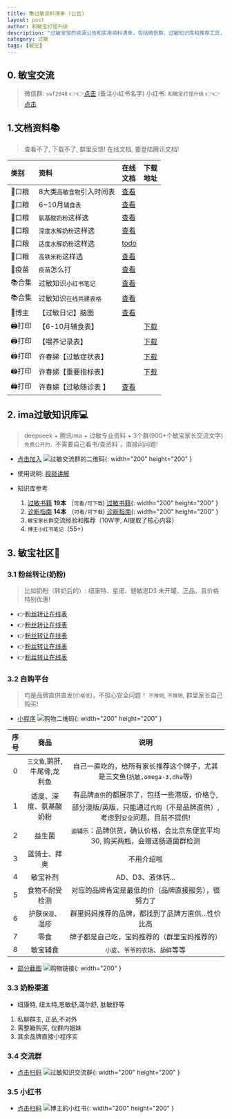 ```yaml
---
title: 📚过敏资料清单 (公告)
layout: post
author: 和敏宝打怪升级
description: "过敏宝宝的资源公告和实用资料清单，包括微信群、过敏知识库和推荐工具，适合敏宝家长参考"
category: 过敏
tags: [敏宝]
---
```


## 0. 敏宝交流
> 微信群: `swf2048` 👉👉[点击](https://blog-1252538339.cos.ap-chengdu.myqcloud.com/minbao/assets/img/minbao_group.png) (备注小红书名字)
> 小红书: `和敏宝打怪升级` 👉👉[点击](https://xhslink.com/m/43HeRkphxsf)



## 1.文档资料📚
> 查看不了, 下载不了, 群里反馈!
> 在线文档, 要登陆腾讯文档!

| 类别    | 资料            | 在线<br>文档                                                                 | 下载<br>地址                                                                                                                                                                        |
|:------|:---------------|:-------------------------------------------------------------------------|:--------------------------------------------------------------------------------------------------------------------------------------------------------------------------------|
| 🥣口粮  | 8大类`高敏食物`引入时间表 | [查看](https://docs.qq.com/sheet/DT3RFUXZ6WFZMTm5B?tab=BB08J2)             |                                                                                                                                                                                 |
| 🥣口粮  | 6~10月`辅食表`     | [查看](https://docs.qq.com/sheet/DT1NVSWt6R3NscnZ0?tab=vryd4e)             |                                                                                                                                                                                 |
| 🥣口粮  | `氨基酸奶粉`这样选     | [查看](https://docs.qq.com/sheet/DT1VJcnJ6dkpmdmVT?tab=BB08J2)             |                                                                                                                                                                                 |
| 🥣口粮  | `深度水解奶粉`这样选    | [查看](https://docs.qq.com/sheet/DT0x2Y2hJWUVVQmtF?tab=6k5f2y)             |                                                                                                                                                                                 |
| 🥣口粮  | `适度水解奶粉`这样选    | [todo]()                                                                 |                                                                                                                                                                                 |
| 🥣口粮  | `高铁米粉`这样选      | [查看](https://docs.qq.com/sheet/DT21GaWFBdWdLUFF0?tab=BB08J2)             |                                                                                                                                                                                 |
| 💉疫苗  | `疫苗`怎么打        | [查看](https://docs.qq.com/sheet/DT0xURXhoZHpMdEh2?tab=il2hpn)             |                                                                                                                                                                                 |
| 📚合集  | 过敏知识`小红书笔记`    | [查看](https://docs.qq.com/doc/p/fcc5396c963383a68e09f6298b7e40d1baddcd24) |                                                                                                                                                                                 |
| 📚合集  | 过敏知识`在线共建表格`   | [查看](https://docs.qq.com/sheet/DT2hVUU9JdG9qWGdi?tab=BB08J2)             |                                                                                                                                                                                 |
| 👩博主  | 【过敏日记】脑图       | [查看](https://docs.qq.com/mind/DZm1ZdnZPTmZmS2pZ?subId=BB08J2&mode=mind)  |                                                                                                                                                                                 |
| 🖨️打印 | 【6-10月辅食表】     |                                                                          | [下载](https://www.darlings.life/download/baobao/Print/%E8%BE%85%E9%A3%9F%E8%A1%A8.pdf)                                                                                           |
| 🖨️打印 | 【喂养记录表】        |                                                                          | [下载](https://www.darlings.life/download/baobao/Print/%E5%AE%9D%E5%AE%9D%E5%96%82%E5%85%BB%E8%AE%B0%E5%BD%95_%E8%BE%85%E9%A3%9F%E7%89%88_v6.pdf)                                 |
| 🖨️打印 | 许春娣【过敏症状表】     |                                                                          | [下载](https://www.darlings.life/download/baobao/Print/%E3%80%90%E8%AE%B8%E6%98%A5%E5%A8%A3%E3%80%91%E8%BF%87%E6%95%8F%E5%88%9D%E8%AF%8A%E9%9A%8F%E8%AE%BF%E8%A1%A8%E6%A0%BC.pdf) |
| 🖨️打印 | 许春娣【重要指标表】     |                                                                          | [下载](https://www.darlings.life/download/baobao/Print/%E3%80%90%E8%AE%B8%E6%98%A5%E5%A8%A3%E3%80%91%E8%BF%87%E6%95%8F%E9%9A%8F%E8%AE%BF%E8%A1%A8.pdf)                            |
| 🖨️打印 | 许春娣【过敏随诊表  】   | [查看](https://docs.qq.com/sheet/DT3FHZUpoUnZib095?tab=BB08J2)             |                                                                                                                                                                                 |

## 2. ima过敏知识库💻
> deepseek + 腾讯ima + 过敏专业资料 + 3个群(900+个敏宝家长交流文字)
> `免费公开的，`不需要自己看书/查资料`，直接问问题!

- [点击加入](https://blog-1252538339.cos.ap-chengdu.myqcloud.com/minbao/assets/img/ima_qr.jpg)
![过敏交流群的二维码](https://blog-1252538339.cos.ap-chengdu.myqcloud.com/minbao/assets/img/ima_qr.jpg){: width="200" height="200" }
- 使用说明: [视频讲解](http://xhslink.com/o/1b0fGInzrlP)

- 知识库参考
    1. [过敏书籍](https://blog-1252538339.cos.ap-chengdu.myqcloud.com/minbao/assets/img/minbao_books.jpg) **19本** （`可看/可下载`)
       [过敏书籍](https://blog-1252538339.cos.ap-chengdu.myqcloud.com/minbao/assets/img/minbao_books.jpg){: width="200" height="200" }
    2. [诊断指南](https://blog-1252538339.cos.ap-chengdu.myqcloud.com/minbao/assets/img/minbao_medical.jpg) **14本** （`可看/可下载`)
       [诊断指南](https://blog-1252538339.cos.ap-chengdu.myqcloud.com/minbao/assets/img/minbao_medical.jpg){: width="200" height="200" }
    3. `敏宝家长群`交流经验和推荐（10W字, AI提取了核心内容）
    4. `博主小红书笔记`（55+）

## 3. 敏宝社区💬
### 3.1 粉丝转让(奶粉)
> 比如奶粉（转奶后的）: 纽康特、星诺、健敏思D3
> 未开罐、正品，且价格特别优惠!

- 👉[粉丝转让在线表](https://docs.qq.com/smartsheet/DT0JRRXRBbHZkRnJX?tab=ZKMqqj&viewId=v7HF2Q)
- 👉[粉丝转让在线表](https://docs.qq.com/smartsheet/DT0JRRXRBbHZkRnJX?tab=ZKMqqj&viewId=v7HF2Q)
- 👉[粉丝转让在线表](https://docs.qq.com/smartsheet/DT0JRRXRBbHZkRnJX?tab=ZKMqqj&viewId=v7HF2Q)
- 👉[粉丝转让在线表](https://docs.qq.com/smartsheet/DT0JRRXRBbHZkRnJX?tab=ZKMqqj&viewId=v7HF2Q)
- 👉[粉丝转让在线表](https://docs.qq.com/smartsheet/DT0JRRXRBbHZkRnJX?tab=ZKMqqj&viewId=v7HF2Q)


### 3.2 自购平台
> 均是品牌直供直发(`价格低`)，不担心安全问题！
> `不推销`, `不推销`,  群里家长自己购买!

- [小程序](https://blog-1252538339.cos.ap-chengdu.myqcloud.com/minbao/assets/img/mall_code_new.pic.jpg)
  ![购物二维码](https://blog-1252538339.cos.ap-chengdu.myqcloud.com/minbao/assets/img/mall_code_new.pic.jpg){: width="200" height="200" }

| 序号 |        商品        |                                 说明                                  |
|:--:|:----------------:|:-------------------------------------------------------------------:|
| 0  | `三文鱼`,鹅肝,牛尾骨,龙利鱼 |            自己一直吃的，给所有家长推荐这个牌子，尤其是三文鱼(`抗敏,omega-3,dha`等)             |
| 1  |   适度、深度、氨基酸奶粉    | 有品牌`直供`的都展示了，包括一些港版，价格👌, 部分澳版/英版，只能通过`代购`（不是品牌直供）,考虑到`安全`问题，目前不提供! |
| 2  |       益生菌        |             `迪辅乐`：品牌供货，确认价格，会比京东便宜平均30, 购买两瓶，会赠送肠道菌群检测              |
| 3  |      蓝骑士、拜奥      |                                不用介绍啦                                |
| 4  |       敏宝补剂       |             AD、D3、液体钙... |
| 5  |     食物不耐受检测      |                      对应的品牌肯定是最低的价（品牌直接服务），很努力了                      |
| 6  |    护肤`保湿`、湿疹     |                     群里妈妈推荐的品牌，都找到了品牌方直供...性价比高                      |
| 7  |   零食    |                       牌子都是自己吃，宝妈推荐的（群里宝妈推荐的）                        |
| 8  |       敏宝辅食       |                         `小皮`、`爷爷的农场`、`舔鲜`等等                         |


- [部分截图](https://blog-1252538339.cos.ap-chengdu.myqcloud.com/minbao/assets/img/tmall_pic.jpg)
![购物链接](https://blog-1252538339.cos.ap-chengdu.myqcloud.com/minbao/assets/img/tmall_pic.jpg){: width="200" }



### 3.3 奶粉渠道 
- 纽康特, 纽太特,恩敏舒,蔼尔舒, 肽敏舒等
1. 私聊群主, 正品,不对外
2. 需整箱购买, 仅群内姐妹
3. 其余品牌直接小程序买

### 3.4 交流群
- [点击扫码](https://blog-1252538339.cos.ap-chengdu.myqcloud.com/minbao/assets/img/minbao_group.png)
![过敏知识交流群](https://blog-1252538339.cos.ap-chengdu.myqcloud.com/minbao/assets/img/minbao_group.png){: width="200" height="200" }

### 3.5 小红书
- [点击扫码](https://blog-1252538339.cos.ap-chengdu.myqcloud.com/minbao/assets/img/xhs_code.jpg)
![博主的小红书](https://blog-1252538339.cos.ap-chengdu.myqcloud.com/minbao/assets/img/xhs_code.jpg){: width="200" height="200" }
